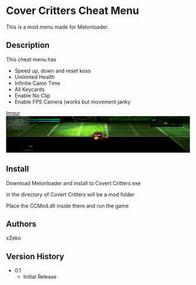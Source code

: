 # Cover Critters Cheat Menu
This is a mod menu made for Melonloader.

## Description
This cheat menu has
- Speed up, down and reset koss
- Unlimited Health
- Infintie Camo Time
- All Keycards
- Enable No Clip
- Enable FPS Camera (works but movement janky

[Imgur](https://imgur.com/GZIqSr3)
<img src="https://github.com/xZeko-SRC/Covert-Critter-Cheat-Mod/blob/main/assets/CCMod.png" width="600" height="100" />

## Install
Download Melonloader and install to Covert Critters exe

in the directory of Covert Critters will be a mod folder

Place the CCMod.dll inside there and run the game

## Authors

xZeko

## Version History

* 0.1
    * Initial Release
